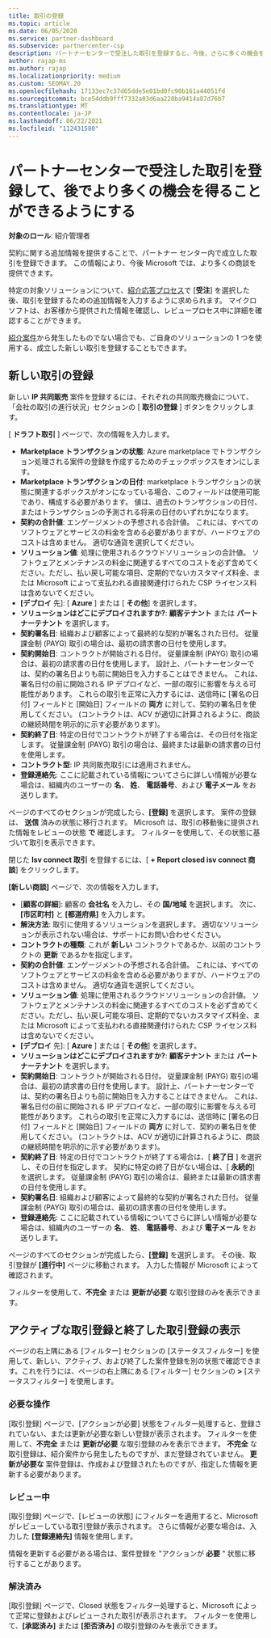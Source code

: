 ```yaml
---
title: 取引の登録
ms.topic: article
ms.date: 06/05/2020
ms.service: partner-dashboard
ms.subservice: partnercenter-csp
description: パートナーセンターで受注した取引を登録すると、今後、さらに多くの機会をマイクロソフトに提供することができます。
author: rajap-ms
ms.author: rajap
ms.localizationpriority: medium
ms.custom: SEOMAY.20
ms.openlocfilehash: 17133ec7c37d65dde5e01bd0fc90b161a44051fd
ms.sourcegitcommit: bce54ddb9fff7332a03d6aa228ba9414a87d76b7
ms.translationtype: MT
ms.contentlocale: ja-JP
ms.lasthandoff: 06/22/2021
ms.locfileid: "112431580"
---
```

# <a name="register-deals-youve-won-in-partner-center-so-you-can-get-more-opportunities-later"></a>パートナーセンターで受注した取引を登録して、後でより多くの機会を得ることができるようにする

**対象のロール**: 紹介管理者

契約に関する追加情報を提供することで、パートナー センター内で成立した取引を登録できます。 この情報により、今後 Microsoft では、より多くの商談を提供できます。

特定の対象ソリューションについて、[紹介応答プロセス](manage-leads.md)で [**受注**] を選択した後、取引を登録するための追加情報を入力するように求められます。 マイクロソフトは、お客様から提供された情報を確認し、レビュープロセス中に詳細を確認することができます。

[紹介案件](referrals.md)から発生したものでない場合でも、ご自身のソリューションの 1 つを使用する、成立した新しい取引を登録することもできます。

## <a name="register-a-new-deal"></a>新しい取引の登録

新しい **IP 共同販売** 案件を登録するには、それぞれの共同販売機会について、「会社の取引の進行状況」セクションの [ **取引の登録** ] ボタンをクリックします。

[ **ドラフト取引** ] ページで、次の情報を入力します。

- **Marketplace トランザクションの状態**: Azure marketplace でトランザクション処理される案件の登録を作成するためのチェックボックスをオンにします。
- **Marketplace トランザクションの日付**: marketplace トランザクションの状態に関連するボックスがオンになっている場合、このフィールドは使用可能であり、構成する必要があります。 値は、過去のトランザクションの日付、またはトランザクションの予測される将来の日付のいずれかになります。
- **契約の合計値**: エンゲージメントの予想される合計値。 これには、すべてのソフトウェアとサービスの料金を含める必要がありますが、ハードウェアのコストは含めません。 適切な通貨を選択してください。
- **ソリューション値**: 処理に使用されるクラウドソリューションの合計値。 ソフトウェアとメンテナンスの料金に関連するすべてのコストを必ず含めてください。ただし、払い戻し可能な項目、定期的でないカスタマイズ料金、または Microsoft によって支払われる直接関連付けられた CSP ライセンス料は含めないでください。
- **[デプロイ** 先]: [ **Azure** ] または [ **その他**] を選択します。
- **ソリューションはどこにデプロイされますか?**: **顧客テナント** または **パートナーテナント** を選択します。
- **契約署名日**: 組織および顧客によって最終的な契約が署名された日付。 従量課金制 (PAYG) 取引の場合は、最初の請求書の日付を使用します。
- **契約開始日**: コントラクトが開始される日付。 従量課金制 (PAYG) 取引の場合は、最初の請求書の日付を使用します。 設計上、パートナーセンターでは、契約の署名日よりも前に開始日を入力することはできません。 これは、署名日付の前に開始される IP デプロイなど、一部の取引に影響を与える可能性があります。 これらの取引を正常に入力するには、送信時に [署名の日付] フィールドと [開始日] フィールドの **両方** に対して、契約の署名日を使用してください。 (コントラクトは、ACV が適切に計算されるように、商談の継続時間を明示的に示す必要があります)。
- **契約終了日**: 特定の日付でコントラクトが終了する場合は、その日付を指定します。 従量課金制 (PAYG) 取引の場合は、最終または最新の請求書の日付を使用します。
- **コントラクト型**: IP 共同販売取引には適用されません。
- **登録連絡先**: ここに記載されている情報についてさらに詳しい情報が必要な場合は、組織内のユーザーの **名**、 **姓**、 **電話番号**、および **電子メール** をお送りします。

ページのすべてのセクションが完成したら、**[登録]** を選択します。 案件の登録は、 **送信** 済みの状態に移行されます。 Microsoft は、取引の移動後に提供された情報をレビューの状態 **で** 確認します。 フィルターを使用して、その状態に基づいて取引を表示できます。

閉じた **Isv connect 取引** を登録するには、[ **+ Report closed isv connect 商談**] をクリックします。

**[新しい商談]** ページで、次の情報を入力します。

- [**顧客の詳細**]: 顧客の **会社名** を入力し、その **国/地域** を選択します。 次に、**[市区町村]** と **[都道府県]** を入力します。
- **解決方法**: 取引に使用するソリューションを選択します。 適切なソリューションが表示されない場合は、サポートにお問い合わせください。
- **コントラクトの種類**: これが **新しい** コントラクトであるか、以前のコントラクトの **更新** であるかを指定します。
- **契約の合計値**: エンゲージメントの予想される合計値。 これには、すべてのソフトウェアとサービスの料金を含める必要がありますが、ハードウェアのコストは含めません。 適切な通貨を選択してください。
- **ソリューション値**: 処理に使用されるクラウドソリューションの合計値。 ソフトウェアとメンテナンスの料金に関連するすべてのコストを必ず含めてください。ただし、払い戻し可能な項目、定期的でないカスタマイズ料金、または Microsoft によって支払われる直接関連付けられた CSP ライセンス料は含めないでください。
- **[デプロイ** 先]: [ **Azure** ] または [ **その他**] を選択します。
- **ソリューションはどこにデプロイされますか?**: **顧客テナント** または **パートナーテナント** を選択します。
- **契約開始日**: コントラクトが開始される日付。 従量課金制 (PAYG) 取引の場合は、最初の請求書の日付を使用します。 設計上、パートナーセンターでは、契約の署名日よりも前に開始日を入力することはできません。 これは、署名日付の前に開始される IP デプロイなど、一部の取引に影響を与える可能性があります。 これらの取引を正常に入力するには、送信時に [署名の日付] フィールドと [開始日] フィールドの **両方** に対して、契約の署名日を使用してください。 (コントラクトは、ACV が適切に計算されるように、商談の継続時間を明示的に示す必要があります)。
- **契約終了日**: 特定の日付でコントラクトが終了する場合は、[ **終了日** ] を選択し、その日付を指定します。 契約に特定の終了日がない場合は、[ **永続的**] を選択します。 従量課金制 (PAYG) 取引の場合は、最終または最新の請求書の日付を使用します。
- **契約署名日**: 組織および顧客によって最終的な契約が署名された日付。 従量課金制 (PAYG) 取引の場合は、最初の請求書の日付を使用します。
- **登録連絡先**: ここに記載されている情報についてさらに詳しい情報が必要な場合は、組織内のユーザーの **名**、 **姓**、 **電話番号**、および **電子メール** をお送りします。

ページのすべてのセクションが完成したら、**[登録]** を選択します。 その後、取引登録が **[進行中]** ページに移動されます。 入力した情報が Microsoft によって確認されます。

フィルターを使用して、**不完全** または **更新が必要** な取引登録のみを表示できます。

## <a name="viewing-active-and-closed-deal-registrations"></a>アクティブな取引登録と終了した取引登録の表示

ページの右上隅にある [フィルター] セクションの [ステータスフィルター] を使用して、新しい、アクティブ、および終了した案件登録を別の状態で確認できます。これを行うには、ページの右上隅にある [フィルター] セクションの **>** [ステータスフィルター] を使用します。

### <a name="action-required"></a>必要な操作

[取引登録] ページで、[アクションが必要] 状態をフィルター処理すると、登録されていない、または更新が必要な新しい登録が表示されます。 フィルターを使用して、**不完全** または **更新が必要** な取引登録のみを表示できます。 **不完全** な取引登録は、紹介案件から発生したものですが、まだ登録されていません。 **更新が必要な** 案件登録は、作成および登録されたものですが、指定した情報を更新する必要があります。

### <a name="under-review"></a>レビュー中

[取引登録] ページで、[レビューの状態] にフィルターを適用すると、Microsoft がレビューしている取引登録が表示されます。 さらに情報が必要な場合は、入力した **[登録連絡先]** 情報を使用します。

情報を更新する必要がある場合は、案件登録を "アクションが **必要** " 状態に移行することがあります。

### <a name="closed"></a>解決済み

[取引登録] ページで、Closed 状態をフィルター処理すると、Microsoft によって正常に登録およびレビューされた取引が表示されます。 フィルターを使用して、**[承認済み]** または **[拒否済み]** の取引登録のみを表示できます。
